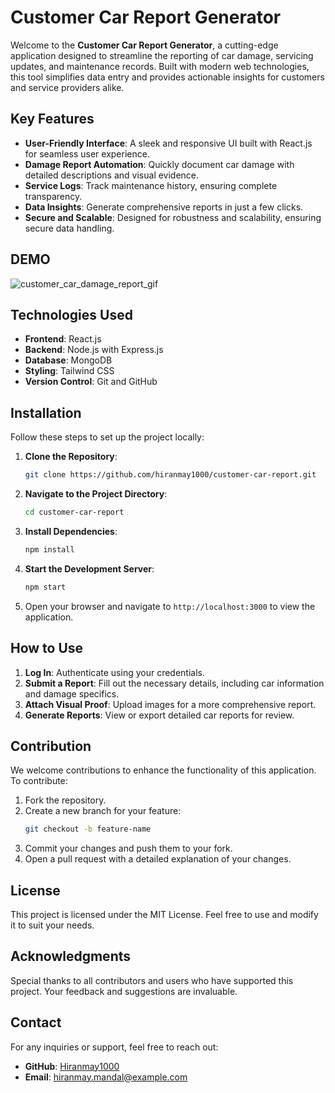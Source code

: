 # Customer Car Report Generator

Welcome to the **Customer Car Report Generator**, a cutting-edge application designed to streamline the reporting of car damage, servicing updates, and maintenance records. Built with modern web technologies, this tool simplifies data entry and provides actionable insights for customers and service providers alike.

## Key Features

- **User-Friendly Interface**: A sleek and responsive UI built with React.js for seamless user experience.
- **Damage Report Automation**: Quickly document car damage with detailed descriptions and visual evidence.
- **Service Logs**: Track maintenance history, ensuring complete transparency.
- **Data Insights**: Generate comprehensive reports in just a few clicks.
- **Secure and Scalable**: Designed for robustness and scalability, ensuring secure data handling.

## DEMO


![customer_car_damage_report_gif](https://github.com/user-attachments/assets/9fb74a0e-e2e4-4164-8ac6-10ed8750551a)




## Technologies Used

- **Frontend**: React.js
- **Backend**: Node.js with Express.js
- **Database**: MongoDB
- **Styling**: Tailwind CSS
- **Version Control**: Git and GitHub

## Installation

Follow these steps to set up the project locally:

1. **Clone the Repository**:
   ```bash
   git clone https://github.com/hiranmay1000/customer-car-report.git
   ```

2. **Navigate to the Project Directory**:
   ```bash
   cd customer-car-report
   ```

3. **Install Dependencies**:
   ```bash
   npm install
   ```

4. **Start the Development Server**:
   ```bash
   npm start
   ```

5. Open your browser and navigate to `http://localhost:3000` to view the application.

## How to Use

1. **Log In**: Authenticate using your credentials.
2. **Submit a Report**: Fill out the necessary details, including car information and damage specifics.
3. **Attach Visual Proof**: Upload images for a more comprehensive report.
4. **Generate Reports**: View or export detailed car reports for review.

## Contribution

We welcome contributions to enhance the functionality of this application. To contribute:

1. Fork the repository.
2. Create a new branch for your feature:
   ```bash
   git checkout -b feature-name
   ```
3. Commit your changes and push them to your fork.
4. Open a pull request with a detailed explanation of your changes.

## License

This project is licensed under the MIT License. Feel free to use and modify it to suit your needs.

## Acknowledgments

Special thanks to all contributors and users who have supported this project. Your feedback and suggestions are invaluable.

## Contact

For any inquiries or support, feel free to reach out:

- **GitHub**: [Hiranmay1000](https://github.com/hiranmay1000)
- **Email**: hiranmay.mandal@example.com

